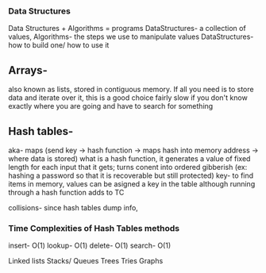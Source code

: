 
### Data Structures
Data Structures + Algorithms = programs
DataStructures- a collection of values, Algorithms- the steps we use to manipulate values
DataStructures- how to build one/ how to use it

## Arrays- 
also known as lists, stored in contiguous memory. If all you need is to store data and iterate over it, this is a good choice
fairly slow if you don't know exactly where you are going and have to search for something

## Hash tables- 
aka- maps (send key -> hash function -> maps hash into memory address -> where data is stored) 
what is a hash function, it generates a value of fixed length for each input that it gets; turns conent into ordered gibberish (ex: hashing a password so that it is recoverable but still protected)
key- to find items in memory, values can be asigned a key in the table although running through a hash function adds to TC

collisions- since hash tables dump info, 
### Time Complexities of Hash Tables methods
  insert- O(1)
  lookup- O(1)
  delete- O(1)
  search- O(1)

Linked lists
Stacks/ Queues
Trees
Tries
Graphs
